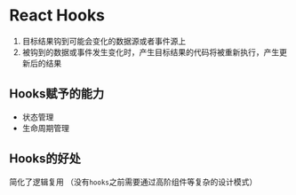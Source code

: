 # React Hooks
1. 目标结果钩到可能会变化的数据源或者事件源上
2. 被钩到的数据或事件发生变化时，产生目标结果的代码将被重新执行，产生更新后的结果

## Hooks赋予的能力
- 状态管理
- 生命周期管理

## Hooks的好处
简化了逻辑复用 （没有`hooks`之前需要通过高阶组件等复杂的设计模式）



